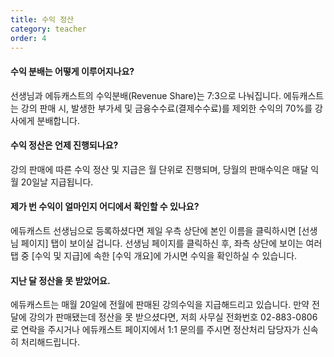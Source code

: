 ```yaml
---
title: 수익 정산
category: teacher
order: 4
---
```

#### 수익 분배는 어떻게 이루어지나요?
선생님과 에듀캐스트의 수익분배(Revenue Share)는 7:3으로 나눠집니다.
에듀캐스트는 강의 판매 시, 발생한 부가세 및 금융수수료(결제수수료)를 제외한 수익의 70%를 강사에게 분배합니다.

#### 수익 정산은 언제 진행되나요?
강의 판매에 따른 수익 정산 및 지급은 월 단위로 진행되며, 당월의 판매수익은 매달 익월 20일날 지급됩니다.

#### 제가 번 수익이 얼마인지 어디에서 확인할 수 있나요?
에듀캐스트 선생님으로 등록하셨다면 제일 우측 상단에 본인 이름을 클릭하시면 [선생님 페이지] 탭이 보이실 겁니다.
선생님 페이지를 클릭하신 후, 좌측 상단에 보이는 여러 탭 중 [수익 및 지급]에 속한 [수익 개요]에 가시면 수익을 확인하실 수 있습니다.

#### 지난 달 정산을 못 받았어요.
에듀캐스트는 매월 20일에 전월에 판매된 강의수익을 지급해드리고 있습니다.
만약 전 달에 강의가 판매됐는데 정산을 못 받으셨다면, 저희 사무실 전화번호 02-883-0806로 연락을 주시거나 에듀캐스트 페이지에서 1:1 문의를 주시면 정산처리 담당자가 신속히 처리해드립니다.
